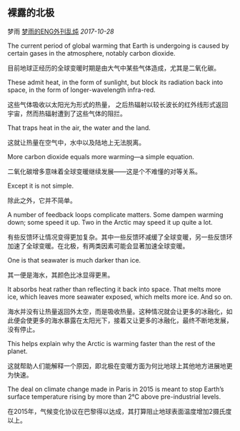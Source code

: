 ## 裸露的北极

梦雨 [梦雨的ENG外刊乱炖](javascript:void(0);) *2017-10-28*

The current period of global warming that Earth is undergoing is caused by certain gases in the atmosphere, notably carbon dioxide.

目前地球正经历的全球变暖时期是由大气中某些气体造成，尤其是二氧化碳。

These admit heat, in the form of sunlight, but block its radiation back into space, in the form of longer-wavelength infra-red.

这些气体吸收以太阳光为形式的热量， 之后热辐射以较长波长的红外线形式返回宇宙，然而热辐射遭到了这些气体的阻拦。

That traps heat in the air, the water and the land.

这就让热量在空气中，水中以及陆地上无法脱离。

More carbon dioxide equals more warming—a simple equation.

二氧化碳增多意味着全球变暖继续发展——这是个不难懂的对等关系。

Except it is not simple.

除此之外，它并不简单。

 A number of feedback loops complicate matters. Some dampen warming down; some speed it up. Two in the Arctic may speed it up quite a lot.

有些反馈环让情况变得更加复杂。其中一些反馈环减缓了全球变暖，另一些反馈环加速了全球变暖。在北极，有两类因素可能会显著加速全球变暖。

One is that seawater is much darker than ice.

其一便是海水，其颜色比冰显得更黑。

It absorbs heat rather than reflecting it back into space. That melts more ice, which leaves more seawater exposed, which melts more ice. And so on.

海水并没有让热量返回外太空，而是吸收热量。这种情况就会让更多的冰融化，如此便会使更多的海水暴露在太阳光下，接着又让更多的冰融化，最终不断地发展，没有停止。

This helps explain why the Arctic is warming faster than the rest of the planet.

这就帮助人们能解释一个原因，即北极在变暖方面为何比地球上其他地方进展地更为快速。

The deal on climate change made in Paris in 2015 is meant to stop Earth’s surface temperature rising by more than 2°C above pre-industrial levels.

在2015年，气候变化协议在巴黎得以达成，其打算阻止地球表面温度增加2摄氏度以上。










